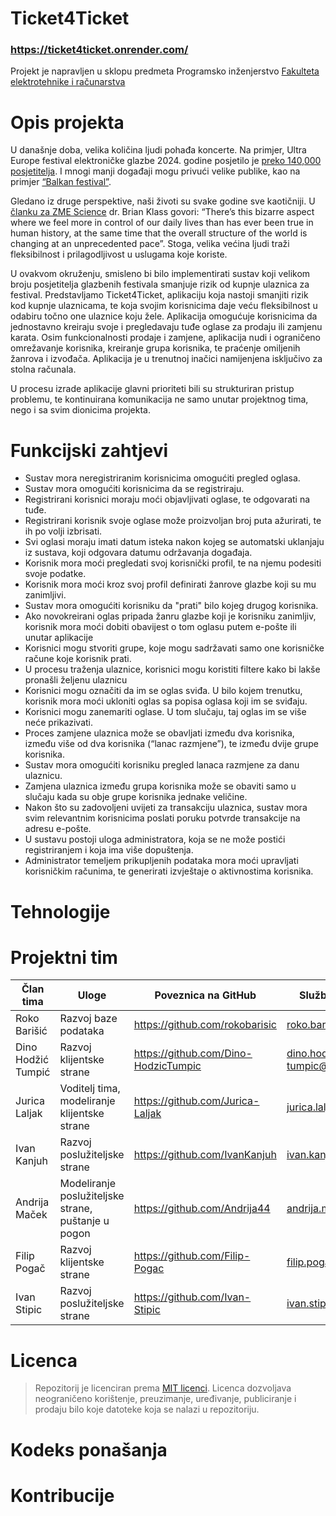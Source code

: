 # Ticket4Ticket

### https://ticket4ticket.onrender.com/

Projekt je napravljen u sklopu predmeta Programsko inženjerstvo [Fakulteta elektrotehnike i računarstva](https://www.fer.unizg.hr/)

# Opis projekta

U današnje doba, velika količina ljudi pohađa koncerte. Na primjer, Ultra Europe festival elektroničke glazbe 2024. godine posjetilo je [preko 140,000 posjetitelja](https://www.festground.com/events/ultra-europe-2024/312). I mnogi manji događaji mogu privući velike publike, kao na primjer [“Balkan festival”](https://www.vecernji.hr/showbiz/balkanske-trap-zvijezde-odrzale-koncert-u-areni-zagreb-desingerica-se-polugol-bacio-u-publiku-1768616). 

Gledano iz druge perspektive, naši životi su svake godine sve kaotičniji. U [članku za ZME Science](https://www.zmescience.com/feature-post/pieces/theres-way-more-chaos-in-our-lives-than-you-think-this-scientist-says-its-empowering/) dr. Brian Klass govori: “There’s this bizarre aspect where we feel more in control of our daily lives than has ever been true in human history, at the same time that the overall structure of the world is changing at an unprecedented pace”. Stoga, velika većina ljudi traži fleksibilnost i prilagodljivost u uslugama koje koriste.

U ovakvom okruženju, smisleno bi bilo implementirati sustav koji velikom broju posjetitelja glazbenih festivala smanjuje rizik od kupnje ulaznica za festival. Predstavljamo Ticket4Ticket, aplikaciju koja nastoji smanjiti rizik kod kupnje ulaznicama, te koja svojim korisnicima daje veću fleksibilnost u odabiru točno one ulaznice koju žele. Aplikacija omogućuje korisnicima da jednostavno kreiraju svoje i pregledavaju tuđe oglase za prodaju ili zamjenu karata. Osim funkcionalnosti prodaje i zamjene, aplikacija nudi i ograničeno omrežavanje korisnika, kreiranje grupa korisnika, te praćenje omiljenih žanrova i izvođača. Aplikacija je u trenutnoj inačici namijenjena isključivo za stolna računala.

U procesu izrade aplikacije glavni prioriteti bili su strukturiran pristup problemu, te kontinuirana komunikacija ne samo unutar projektnog tima, nego i sa svim dionicima projekta.

# Funkcijski zahtjevi

* Sustav mora neregistriranim korisnicima omogućiti pregled oglasa.
* Sustav mora omogućiti korisnicima da se registriraju.
* Registrirani korisnici moraju moći objavljivati oglase, te odgovarati na tuđe.
* Registrirani korisnik svoje oglase može proizvoljan broj puta ažurirati, te ih po volji izbrisati.
* Svi oglasi moraju imati datum isteka nakon kojeg se automatski uklanjaju iz sustava, koji odgovara datumu održavanja događaja.
* Korisnik mora moći pregledati svoj korisnički profil, te na njemu podesiti svoje podatke.
* Korisnik mora moći kroz svoj profil definirati žanrove glazbe koji su mu zanimljivi.
* Sustav mora omogućiti korisniku da "prati" bilo kojeg drugog korisnika.
* Ako novokreirani oglas pripada žanru glazbe koji je korisniku zanimljiv, korisnik mora moći dobiti obavijest o tom oglasu putem e-pošte ili unutar aplikacije
* Korisnici mogu stvoriti grupe, koje mogu sadržavati samo one korisničke račune koje korisnik prati.
* U procesu traženja ulaznice, korisnici mogu koristiti filtere kako bi lakše pronašli željenu ulaznicu
* Korisnici mogu označiti da im se oglas sviđa. U bilo kojem trenutku, korisnik mora moći ukloniti oglas sa popisa oglasa koji im se sviđaju.
* Korisnici mogu zanemariti oglase. U tom slučaju, taj oglas im se više neće prikazivati.
* Proces zamjene ulaznica može se obavljati između dva korisnika, između više od dva korisnika (“lanac razmjene”), te između dvije grupe korisnika.
* Sustav mora omogućiti korisniku pregled lanaca razmjene za danu ulaznicu.
* Zamjena ulaznica između grupa korisnika može se obaviti samo u slučaju kada su obje grupe korisnika jednake veličine.
* Nakon što su zadovoljeni uvijeti za transakciju ulaznica, sustav mora svim relevantnim korisnicima poslati poruku potvrde transakcije na adresu e-pošte.
* U sustavu postoji uloga administratora, koja se ne može postići registriranjem i koja ima više dopuštenja.
* Administrator temeljem prikupljenih podataka mora moći upravljati korisničkim računima, te generirati izvještaje o aktivnostima korisnika.

# Tehnologije


# Projektni tim

| **Član tima** | **Uloge** | **Poveznica na GitHub** | **Službena mail adresa** |
|---|---|---|---|
| Roko Barišić | Razvoj baze podataka | https://github.com/rokobarisic | roko.barisic@fer.unizg.hr |
| Dino Hodžić Tumpić | Razvoj klijentske strane | https://github.com/Dino-HodzicTumpic | dino.hodzic-tumpic@fer.unizg.hr |
| Jurica Laljak | Voditelj tima, modeliranje klijentske strane | https://github.com/Jurica-Laljak | jurica.laljak@fer.unizg.hr |
| Ivan Kanjuh | Razvoj poslužiteljske strane | https://github.com/IvanKanjuh | ivan.kanjuh@fer.unizg.hr |
| Andrija Maček | Modeliranje poslužiteljske strane, puštanje u pogon | https://github.com/Andrija44 | andrija.macek@fer.unizg.hr |
| Filip Pogač | Razvoj klijentske strane | https://github.com/Filip-Pogac | filip.pogac@fer.unizg.hr |
| Ivan Stipic | Razvoj poslužiteljske strane | https://github.com/Ivan-Stipic | ivan.stipic@fer.unizg.hr |


# Licenca

> Repozitorij je licenciran prema [MIT licenci](https://opensource.org/license/mit). Licenca dozvoljava neograničeno korištenje, preuzimanje, uređivanje, publiciranje i
prodaju bilo koje datoteke koja se nalazi u repozitoriju.


# Kodeks ponašanja



# Kontribucije




